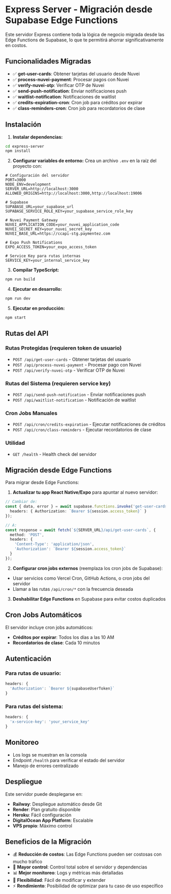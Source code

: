 # Express Server - Migración desde Supabase Edge Functions

Este servidor Express contiene toda la lógica de negocio migrada desde las Edge Functions de Supabase, lo que te permitirá ahorrar significativamente en costos.

## Funcionalidades Migradas

- ✅ **get-user-cards**: Obtener tarjetas del usuario desde Nuvei
- ✅ **process-nuvei-payment**: Procesar pagos con Nuvei
- ✅ **verify-nuvei-otp**: Verificar OTP de Nuvei
- ✅ **send-push-notification**: Enviar notificaciones push
- ✅ **waitlist-notification**: Notificaciones de waitlist
- ✅ **credits-expiration-cron**: Cron job para créditos por expirar
- ✅ **class-reminders-cron**: Cron job para recordatorios de clase

## Instalación

1. **Instalar dependencias:**
```bash
cd express-server
npm install
```

2. **Configurar variables de entorno:**
Crea un archivo `.env` en la raíz del proyecto con:

```env
# Configuración del servidor
PORT=3000
NODE_ENV=development
SERVER_URL=http://localhost:3000
ALLOWED_ORIGINS=http://localhost:3000,http://localhost:19006

# Supabase
SUPABASE_URL=your_supabase_url
SUPABASE_SERVICE_ROLE_KEY=your_supabase_service_role_key

# Nuvei Payment Gateway
NUVEI_APPLICATION_CODE=your_nuvei_application_code
NUVEI_SECRET_KEY=your_nuvei_secret_key
NUVEI_BASE_URL=https://ccapi-stg.paymentez.com

# Expo Push Notifications
EXPO_ACCESS_TOKEN=your_expo_access_token

# Service Key para rutas internas
SERVICE_KEY=your_internal_service_key
```

3. **Compilar TypeScript:**
```bash
npm run build
```

4. **Ejecutar en desarrollo:**
```bash
npm run dev
```

5. **Ejecutar en producción:**
```bash
npm start
```

## Rutas del API

### Rutas Protegidas (requieren token de usuario)
- `POST /api/get-user-cards` - Obtener tarjetas del usuario
- `POST /api/process-nuvei-payment` - Procesar pago con Nuvei
- `POST /api/verify-nuvei-otp` - Verificar OTP de Nuvei

### Rutas del Sistema (requieren service key)
- `POST /api/send-push-notification` - Enviar notificaciones push
- `POST /api/waitlist-notification` - Notificación de waitlist

### Cron Jobs Manuales
- `POST /api/cron/credits-expiration` - Ejecutar notificaciones de créditos
- `POST /api/cron/class-reminders` - Ejecutar recordatorios de clase

### Utilidad
- `GET /health` - Health check del servidor

## Migración desde Edge Functions

Para migrar desde Edge Functions:

1. **Actualizar tu app React Native/Expo** para apuntar al nuevo servidor:
```typescript
// Cambiar de:
const { data, error } = await supabase.functions.invoke('get-user-cards', {
  headers: { Authorization: `Bearer ${session.access_token}` }
});

// A:
const response = await fetch(`${SERVER_URL}/api/get-user-cards`, {
  method: 'POST',
  headers: {
    'Content-Type': 'application/json',
    'Authorization': `Bearer ${session.access_token}`
  }
});
```

2. **Configurar cron jobs externos** (reemplaza los cron jobs de Supabase):
- Usar servicios como Vercel Cron, GitHub Actions, o cron jobs del servidor
- Llamar a las rutas `/api/cron/*` con la frecuencia deseada

3. **Deshabilitar Edge Functions** en Supabase para evitar costos duplicados

## Cron Jobs Automáticos

El servidor incluye cron jobs automáticos:
- **Créditos por expirar**: Todos los días a las 10 AM
- **Recordatorios de clase**: Cada 10 minutos

## Autenticación

### Para rutas de usuario:
```typescript
headers: {
  'Authorization': `Bearer ${supabaseUserToken}`
}
```

### Para rutas del sistema:
```typescript
headers: {
  'x-service-key': 'your_service_key'
}
```

## Monitoreo

- Los logs se muestran en la consola
- Endpoint `/health` para verificar el estado del servidor
- Manejo de errores centralizado

## Despliegue

Este servidor puede desplegarse en:
- **Railway**: Despliegue automático desde Git
- **Render**: Plan gratuito disponible
- **Heroku**: Fácil configuración
- **DigitalOcean App Platform**: Escalable
- **VPS propio**: Máximo control

## Beneficios de la Migración

- 💰 **Reducción de costos**: Las Edge Functions pueden ser costosas con mucho tráfico
- 🚀 **Mayor control**: Control total sobre el servidor y dependencias
- 📊 **Mejor monitoreo**: Logs y métricas más detalladas
- 🔧 **Flexibilidad**: Fácil de modificar y extender
- ⚡ **Rendimiento**: Posibilidad de optimizar para tu caso de uso específico 